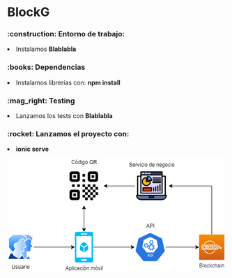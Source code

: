 # BlockG

<h3>:construction: Entorno de trabajo:</h3>
<li>Instalamos <b>Blablabla</b></li> 
<h3>:books: Dependencias</h3>
<li>Instalamos librerías con: <b>npm install</b></li>
<h3>:mag_right: Testing</h3>
<li>Lanzamos los tests con <b>Blablabla</b></li>
<h3>:rocket: Lanzamos el proyecto con:</h3>
<li><b>ionic serve</b></li>

![alt text](https://github.com/JonanOribe/BlockG/blob/[main]/docs/BlockG.png?raw=true)